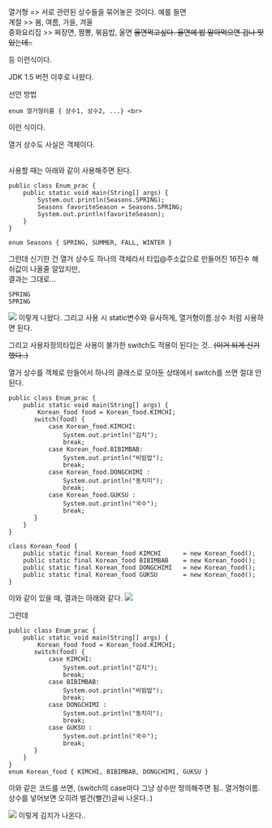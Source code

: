 열거형 => 서로 관련된 상수들을 묶어놓은 것이다.
예를 들면<br>
계절 >> 봄, 여름, 가을, 겨울<br>
중화요리집 >> 짜장면, 짬뽕, 볶음밥, 울면 ~~울면먹고싶다. 울면에 밥 말아먹으면 겁나 맛있는데..~~<br>

등 이런식이다.

JDK 1.5 버전 이후로 나왔다.<br>

선언 방법<br>
```
enum 열거형이름 { 상수1, 상수2, ...} <br>
```
이런 식이다.<br>

열거 상수도 사실은 객체이다.<br><br>

사용할 때는 아래와 같이 사용해주면 된다.<br>
```
public class Enum_prac {
    public static void main(String[] args) {
        System.out.println(Seasons.SPRING); 
        Seasons favoriteSeason = Seasons.SPRING;
        System.out.println(favoriteSeason); 
    }
}

enum Seasons { SPRING, SUMMER, FALL, WINTER }
```

그런데 신기한 건 열거 상수도 하나의 객체라서 타입@주소값으로 만들어진 16진수 해쉬값이 나올줄 알았지만,<br> 결과는 그대로...
```
SPRING
SPRING
````

![](https://velog.velcdn.com/images/tjdtn4484/post/12a33cc5-7ad0-4825-b846-31e1811c3e94/image.png)
이렇게 나왔다.
그리고 사용 시 static변수와 유사하게,
열거형이름.상수 처럼 사용하면 된다.

그리고 사용자정의타입은 사용이 불가한 switch도 적용이 된다는 것..
~~(이거 되게 신기했다..)~~

열거 상수를 객체로 만들어서 하나의 클래스로 모아둔 상태에서 switch를 쓰면 절대 안된다.


```
public class Enum_prac {
    public static void main(String[] args) {
        Korean_food food = Korean_food.KIMCHI;
       switch(food) {
           case Korean_food.KIMCHI:
               System.out.println("김치");
               break;
           case Korean_food.BIBIMBAB:
               System.out.println("비빔밥");
               break;
           case Korean_food.DONGCHIMI :
               System.out.println("동치미");
               break;
           case Korean_food.GUKSU :
               System.out.println("국수");
               break;
       }
    }
}

class Korean_food {
    public static final Korean_food KIMCHI      = new Korean_food();
    public static final Korean_food BIBIMBAB    = new Korean_food();
    public static final Korean_food DONGCHIMI   = new Korean_food();
    public static final Korean_food GUKSU       = new Korean_food();
}
```
이와 같이 있을 때,
결과는 아래와 같다.
![](https://velog.velcdn.com/images/tjdtn4484/post/ef222bf6-2fd7-4045-8706-90bae52ac2ce/image.png)

그런데 
```
public class Enum_prac {
    public static void main(String[] args) {
        Korean_food food = Korean_food.KIMCHI;
       switch(food) {
           case KIMCHI:
               System.out.println("김치");
               break;
           case BIBIMBAB:
               System.out.println("비빔밥");
               break;
           case DONGCHIMI :
               System.out.println("동치미");
               break;
           case GUKSU :
               System.out.println("국수");
               break;
       }
    }
}
enum Korean_food { KIMCHI, BIBIMBAB, DONGCHIMI, GUKSU }
```
이와 같은 코드를 쓰면,
(switch의 case마다 그냥 상수만 정의해주면 됨..
열거형이름.상수를 넣어보면 오히려 벌건(빨간)글씨 나온다..)

![](https://velog.velcdn.com/images/tjdtn4484/post/4e184eb4-c9a4-4690-94b1-d3205a94044e/image.png)
이렇게 김치가 나온다..
